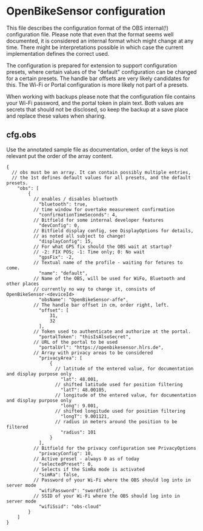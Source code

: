 # OpenBikeSensor configuration

This file describes the configuration format of the OBS internal(!)
configuration file. Please note that even that the format seems well
documented, it is considered an internal format which might change at
any time. There might be interpretations possible in which case 
the current implementation defines the correct used. 

The configuration is prepared for extension to support configuration 
presets, where certain values of the "default" configuration can be
changed for a certain presets. The handle bar offsets are very likely
candidates for this. The Wi-Fi or Portal configuration is more likely 
not part of a presets.

When working with backups please note that the configuration file contains 
your Wi-Fi password, and the portal token in plain text. 
Both values are secrets that should not be disclosed, so keep the backup
at a save place and replace these values when sharing.

## cfg.obs

Use the annotated sample file as documentation, order of the keys is not
relevant put the order of the array content.

```json5
{
  // obs must be an array. It can contain possibly multiple entries, 
  // the 1st defines default values for all presets, and the default presets.
    "obs": [ 
        {
          // enables / disables bluetooth
            "bluetooth": true,
          // time window for overtake measurement confirmation
            "confirmationTimeSeconds": 4,
          // Bitfield for some internal developer features 
            "devConfig": 0,
          // Bitfield display config, see DisplayOptions for details, 
          // as noted all subject to change!
            "displayConfig": 15,
          // For what GPS fix should the OBS wait at startup?
          // -2: FIX POS; -1: Time only; 0: No wait
            "gpsFix": -2,
          // Textual name of the profile - waiting for fetures to come.
            "name": "default",
          // Name of the OBS, will be used for WiFo, Bluetooth and other places 
          // currently no way to change it, consists of OpenBikeSensor-<deviceId>  
            "obsName": "OpenBikeSensor-affe",
          // The handle bar offset in cm, order right, left.  
            "offset": [
                31,
                32
            ],
          // Token used to authenticate and authorize at the portal.
            "portalToken": "thisIsAlsoSecret",
          // URL of the portal to be used
            "portalUrl": "https://openbikesensor.hlrs.de",
          // Array with privacy areas to be considered
            "privacyArea": [
                {
                  // latitude of the entered value, for documentation and display purpose only
                    "lat": 48.001,
                  // shifted latitude used for position filtering
                    "latT": 48.00105,
                  // longitude of the entered value, for documentation and display purpose only
                    "long": 9.001,
                  // shifted longitude used for position filtering
                    "longT": 9.001121,
                  // radius in meters around the position to be filtered
                    "radius": 101
                }
            ],
          // Bitfield for the privacy configuration see PrivacyOptions
            "privacyConfig": 10,
          // Active preset - always 0 as of today
            "selectedPreset": 0,
          // Selects if the SimRa mode is activated
            "simRa": false,
          // Password of your Wi-Fi where the OBS should log into in server mode
            "wifiPassword": "swordfish",
          // SSID of your Wi-Fi where the OBS should log into in server mode
            "wifiSsid": "obs-cloud"
        }
    ]
}
```

